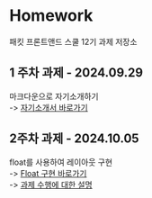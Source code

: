 # Homework

패킷 프론트앤드 스쿨 12기 과제 저장소

## 1 주차 과제 - 2024.09.29

마크다운으로 자기소개하기 <br>
-> [자기소개서 바로가기](./md/about-me.md)

## 2주차 과제 - 2024.10.05

float를 사용하여 레이아웃 구현 <br>
-> [Float 구현 바로가기](./avatars/avatars.html) <br>
-> [과제 수행에 대한 설명](./md/avatars.md)
